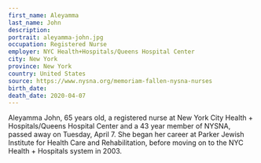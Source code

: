 ```yaml
---
first_name: Aleyamma
last_name: John
description: 
portrait: aleyamma-john.jpg
occupation: Registered Nurse
employer: NYC Health+Hospitals/Queens Hospital Center
city: New York
province: New York
country: United States
source: https://www.nysna.org/memoriam-fallen-nysna-nurses
birth_date: 
death_date: 2020-04-07
---
```


Aleyamma John, 65 years old, a registered nurse at New York City Health + Hospitals/Queens Hospital Center and a 43 year member of NYSNA, passed away on Tuesday, April 7. She began her career at Parker Jewish Institute for Health Care and Rehabilitation, before moving on to the NYC Health + Hospitals system in 2003.